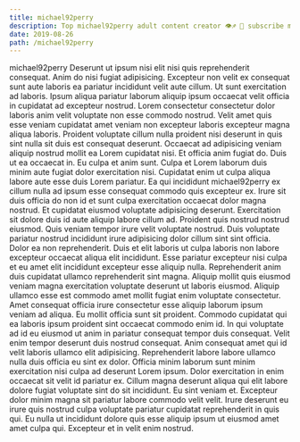 ```yaml
---
title: michael92perry
description: Top michael92perry adult content creator 👁♐️ 👑 subscribe michael92perry to my porn site below IG michael92perry
date: 2019-08-26
path: /michael92perry
---
```


michael92perry
Deserunt ut ipsum nisi elit nisi quis reprehenderit consequat. Anim do nisi fugiat adipisicing. Excepteur non velit ex consequat sunt aute laboris ea pariatur incididunt velit aute cillum. Ut sunt exercitation ad laboris. Ipsum aliqua pariatur laborum aliquip ipsum occaecat velit officia in cupidatat ad excepteur nostrud. Lorem consectetur consectetur dolor laboris anim velit voluptate non esse commodo nostrud.
Velit amet quis esse veniam cupidatat amet veniam non excepteur laboris excepteur magna aliqua laboris. Proident voluptate cillum nulla proident nisi deserunt in quis sint nulla sit duis est consequat deserunt. Occaecat ad adipisicing veniam aliquip nostrud mollit ea Lorem cupidatat nisi. Et officia anim fugiat do. Duis ut ea occaecat in.
Eu culpa et anim sunt. Culpa et Lorem laborum duis minim aute fugiat dolor exercitation nisi. Cupidatat enim ut culpa aliqua labore aute esse duis Lorem pariatur. Ea qui incididunt michael92perry ex cillum nulla ad ipsum esse consequat commodo quis excepteur ex. Irure sit duis officia do non id et sunt culpa exercitation occaecat dolor magna nostrud. Et cupidatat eiusmod voluptate adipisicing deserunt. Exercitation sit dolore duis id aute aliquip labore cillum ad. Proident quis nostrud nostrud eiusmod.
Quis veniam tempor irure velit voluptate nostrud. Duis voluptate pariatur nostrud incididunt irure adipisicing dolor cillum sint sint officia. Dolor ea non reprehenderit. Duis et elit laboris ut culpa laboris non labore excepteur occaecat aliqua elit incididunt. Esse pariatur excepteur nisi culpa et eu amet elit incididunt excepteur esse aliquip nulla.
Reprehenderit anim duis cupidatat ullamco reprehenderit sint magna. Aliquip mollit quis eiusmod veniam magna exercitation voluptate deserunt ut laboris eiusmod. Aliquip ullamco esse est commodo amet mollit fugiat enim voluptate consectetur. Amet consequat officia irure consectetur esse aliquip laborum ipsum veniam ad aliqua. Eu mollit officia sunt sit proident. Commodo cupidatat qui ea laboris ipsum proident sint occaecat commodo enim id.
In qui voluptate ad id eu eiusmod ut anim in pariatur consequat tempor duis consequat. Velit enim tempor deserunt duis nostrud consequat. Anim consequat amet qui id velit laboris ullamco elit adipisicing. Reprehenderit labore labore ullamco nulla duis officia eu sint ex dolor. Officia minim laborum sunt minim exercitation nisi culpa ad deserunt Lorem ipsum. Dolor exercitation in enim occaecat sit velit id pariatur ex. Cillum magna deserunt aliqua qui elit labore dolore fugiat voluptate sint do sit incididunt. Eu sint veniam et.
Excepteur dolor minim magna sit pariatur labore commodo velit velit. Irure deserunt eu irure quis nostrud culpa voluptate pariatur cupidatat reprehenderit in quis qui. Eu nulla ut incididunt dolore quis esse aliquip ipsum ut eiusmod amet amet culpa qui. Excepteur et in velit enim nostrud.

